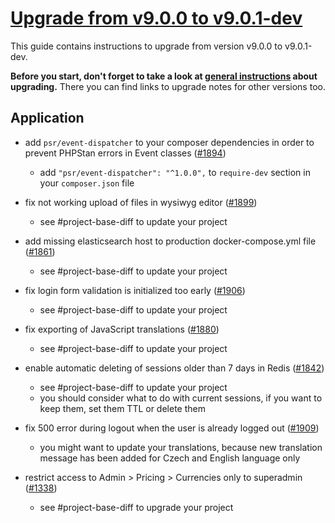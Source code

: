 # [Upgrade from v9.0.0 to v9.0.1-dev](https://github.com/shopsys/shopsys/compare/v9.0.0...9.0)

This guide contains instructions to upgrade from version v9.0.0 to v9.0.1-dev.

**Before you start, don't forget to take a look at [general instructions](https://github.com/shopsys/shopsys/blob/9.0/UPGRADE.md) about upgrading.**
There you can find links to upgrade notes for other versions too.

## Application
- add `psr/event-dispatcher` to your composer dependencies in order to prevent PHPStan errors in Event classes ([#1894](https://github.com/shopsys/shopsys/pull/1894))
    - add `"psr/event-dispatcher": "^1.0.0",` to `require-dev` section in your `composer.json` file

- fix not working upload of files in wysiwyg editor ([#1899](https://github.com/shopsys/shopsys/pull/1899))
    - see #project-base-diff to update your project

- add missing elasticsearch host to production docker-compose.yml file ([#1861](https://github.com/shopsys/shopsys/pull/1861))
    - see #project-base-diff to update your project

- fix login form validation is initialized too early ([#1906](https://github.com/shopsys/shopsys/pull/1906))
    - see #project-base-diff to update your project

- fix exporting of JavaScript translations ([#1880](https://github.com/shopsys/shopsys/pull/1880))
    - see #project-base-diff to update your project

- enable automatic deleting of sessions older than 7 days in Redis ([#1842](https://github.com/shopsys/shopsys/pull/1842))
    - see #project-base-diff to update your project
    - you should consider what to do with current sessions, if you want to keep them, set them TTL or delete them

- fix 500 error during logout when the user is already logged out ([#1909](https://github.com/shopsys/shopsys/pull/1909))
    - you might want to update your translations, because new translation message has been added for Czech and English language only

- restrict access to Admin > Pricing > Currencies only to superadmin ([#1338](https://github.com/shopsys/shopsys/pull/1338))
    - see #project-base-diff to upgrade your project 
